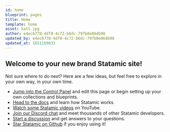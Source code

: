 ```yaml
---
id: home
blueprint: pages
title: Home
template: home
asset: katt.jpg
author: e4ec6778-4df8-4c72-b6dc-797b8e06db98
updated_by: e4ec6778-4df8-4c72-b6dc-797b8e06db98
updated_at: 1651169833
---
```

## Welcome to your new brand Statamic site!

Not sure where to do next? Here are a few ideas, but feel free to explore in your own way, in your own time.

- [Jump into the Control Panel](/cp) and edit this page or begin setting up your own collections and blueprints.
- [Head to the docs](https://statamic.dev) and learn how Statamic works.
- [Watch some Statamic videos](https://youtube.com/statamic) on YouTube.
- [Join our Discord chat](https://statamic.com/discord) and meet thousands of other Statamic developers.
- [Start a discussion](https://github.com/statamic/cms/discussions) and get answers to your questions.
- [Star Statamic on Github](https://github.com/statamic/cms) if you enjoy using it!
